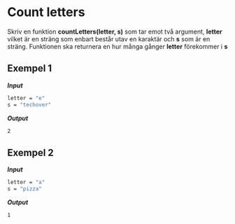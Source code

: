 # Count letters

Skriv en funktion **countLetters(letter, s)** som tar emot två argument, **letter** vilket är en sträng som enbart består utav en karaktär och **s** som är en sträng. Funktionen ska returnera en hur många gånger **letter** förekommer i **s**

## Exempel 1

**_Input_**

```bash
letter = "e"
s = "techover"
```

**_Output_**

```bash
2
```

## Exempel 2

**_Input_**

```bash
letter = "a"
s = "pizza"
```

**_Output_**

```bash
1
```

